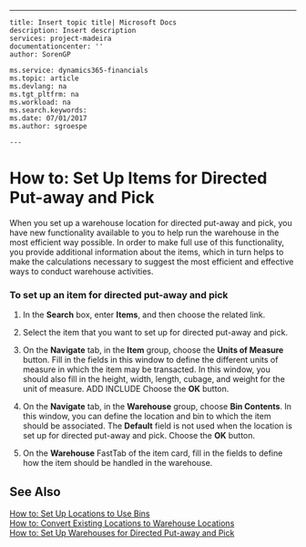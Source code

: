 ---
    title: Insert topic title| Microsoft Docs
    description: Insert description
    services: project-madeira
    documentationcenter: ''
    author: SorenGP

    ms.service: dynamics365-financials
    ms.topic: article
    ms.devlang: na
    ms.tgt_pltfrm: na
    ms.workload: na
    ms.search.keywords:
    ms.date: 07/01/2017
    ms.author: sgroespe

    ---
# How to: Set Up Items for Directed Put-away and Pick
When you set up a warehouse location for directed put-away and pick, you have new functionality available to you to help run the warehouse in the most efficient way possible. In order to make full use of this functionality, you provide additional information about the items, which in turn helps to make the calculations necessary to suggest the most efficient and effective ways to conduct warehouse activities.  
  
### To set up an item for directed put-away and pick  
  
1.  In the **Search** box, enter **Items**, and then choose the related link.  
  
2.  Select the item that you want to set up for directed put-away and pick.  
  
3.  On the **Navigate** tab, in the **Item** group, choose the **Units of Measure** button. Fill in the fields in this window to define the different units of measure in which the item may be transacted. In this window, you should also fill in the height, width, length, cubage, and weight for the unit of measure. ADD INCLUDE<!--[!INCLUDE[bp_choose_columns](../../includes/bp_choose_columns_md.md)]--> Choose the **OK** button.  
  
4.  On the **Navigate** tab, in the **Warehouse** group, choose **Bin Contents**. In this window, you can define the location and bin to which the item should be associated. The **Default** field is not used when the location is set up for directed put-away and pick. Choose the **OK** button.  
  
5.  On the **Warehouse** FastTab of the item card, fill in the fields to define how the item should be handled in the warehouse.  
  
## See Also  
 [How to: Set Up Locations to Use Bins](../FullExperience/how-to-set-up-locations-to-use-bins.md)   
 [How to: Convert Existing Locations to Warehouse Locations](../FullExperience/how-to-convert-existing-locations-to-warehouse-locations.md)   
 [How to: Set Up Warehouses for Directed Put-away and Pick](../FullExperience/how-to-set-up-warehouses-for-directed-put-away-and-pick.md)